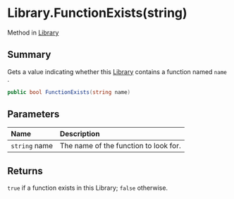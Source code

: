 # Library.FunctionExists(string)

Method in [Library](/docs/api/csharp/yarn.library.md)

## Summary


Gets a value indicating whether this  <a href="yarn.library.md">Library</a>  contains a function named  `name` .


```csharp
public bool FunctionExists(string name)
```

## Parameters

|Name|Description|
|:---|:---|
|`string` name|The name of the function to look for.|

## Returns

`true`  if a function exists in this Library;  `false`  otherwise.


